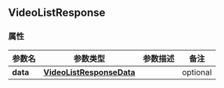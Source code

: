 <a name="VideoListResponse"></a>
## VideoListResponse
### 属性
参数名 | 参数类型 | 参数描述 | 备注
------------ | ------------- | ------------- | -------------
**data** | [**VideoListResponseData**](#VideoListResponseData) |  |  optional

<markdown src="./VideoListResponseData.md"/>
